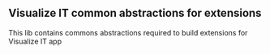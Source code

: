 ## Visualize IT common abstractions for extensions

This lib contains commons abstractions required to build extensions for Visualize IT app
